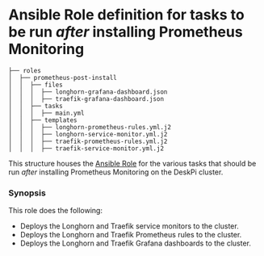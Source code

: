 # Ansible Role definition for tasks to be run *after* installing Prometheus Monitoring  
```
├── roles
│  ├── prometheus-post-install
│  │  ├── files
│  │  │  ├── longhorn-grafana-dashboard.json
│  │  │  ├── traefik-grafana-dashboard.json
│  │  ├── tasks 
│  │  │  ├── main.yml  
│  │  ├── templates
│  │  │  ├── longhorn-prometheus-rules.yml.j2
│  │  │  ├── longhorn-service-monitor.yml.j2
│  │  │  ├── traefik-prometheus-rules.yml.j2
│  │  │  ├── traefik-service-monitor.yml.j2
```

This structure houses the [Ansible Role](https://docs.ansible.com/ansible/latest/playbook_guide/playbooks_reuse_roles.html#roles) for the various tasks that should be run *after* installing Prometheus Monitoring on the DeskPi cluster.

### Synopsis

This role does the following:

- Deploys the Longhorn and Traefik service monitors to the cluster.
- Deploys the Longhorn and Traefik Prometheus rules to the cluster.
- Deploys the Longhorn and Traefik Grafana dashboards to the cluster.


